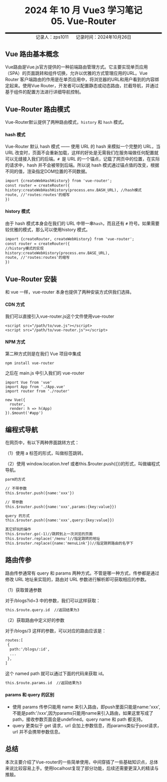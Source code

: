 <div style="border-bottom: 4px solid black; width: 100%; box-sizing: border-box; text-align: center; padding-top: 0.1rem;" align="center">
    <h1>2024 年 10 月 Vue3 学习笔记<br/><span>05. Vue-Router</span></h1>
</div>
<div style="text-align: center;" align="center">
    记录人：zps1011&nbsp;&nbsp;&nbsp;&nbsp;&nbsp;&nbsp;记录时间：2024年10月26日
</div>



## Vue 路由基本概念

Vue路由是Vue.js官方提供的一种前端路由管理方式。它主要实现单页应用（SPA）的页面跳转和组件切换，允许以优雅的方式管理应用的URL。Vue Router 客户端路由的作用是在单页应用中，将浏览器的URL和用户看到的内容绑定起来。使用Vue Router，开发者可以配置静态或动态路由，拦截导航，并通过基于组件的配置方法进行详细导航控制。



## Vue-Router 路由模式

Vue-Router默认提供了两种路由模式，`history` 和 `hash` 模式。

#### hash 模式

Vue-Router 默认 hash 模式 —— 使用 URL 的 hash 来模拟一个完整的 URL，当 URL 改变时，页面不会重新加载，这样的好处是无需我们在服务端做任何配置就可以无缝接入我们的后端。`# `是 URL 的一个锚点，记载了网页中的位置，在实际的请求中，hash 并不会被带到后端。所以说 hash 模式通过锚点值的改变，根据不同的值，渲染指定DOM位置的不同数据。

```html
import {createWebHashHistory} from 'vue-router';
const router = createRouter({
history:createWebHashHistory(process.env.BASH_URL), //hash模式
route, //'routes:routes'的缩写
})
```


#### history 模式

由于 hash 模式本身会在我们的 URL 中带一串`hash`，而且还有 `#` 符号。如果需要较优雅的模式，那么可以使用history 模式。

```html
import {createRouter, createWebHistory} from 'vue-router';
const router = createRouter({
//history模式的实现
history:createWebHistory(process.env.BASE_URL),
route, //'routes:routes'的缩写
})
```


## Vue-Router 安装

和 vue 一样，vue-router 本身也提供了两种安装方式供我们选择。

#### CDN 方式

我们可以直接引入vue-router.js这个文件使用vue-router

```
<script src="/path/to/vue.js"></script>
<script src="/path/to/vue-router.js"></script>
```

#### NPM 方式

第二种方式则是在我们 Vue 项目中集成

```
npm install vue-router
```

之后在 main.js 中引入我们的 vue-router

```
import Vue from 'vue'
import App from './App.vue'
import router from './router'

new Vue({
  router,
  render: h => h(App)
}).$mount('#app')
```



## 编程式导航

在网页中，有以下两种界面跳转方式：

（1）使用 a 标签的形式，叫做标签跳转。

（2）使用 window.location.href 或者this.$router.push({})的形式，叫做编程式导航。

```html
parm的方式

// 不带参数
this.$router.push({name:'xxx'})

// 带参数
this.$router.push({name:'xxx',params:{key:value}})

query 的方式
this.$router.push({name:'xxx',query:{key:value}})

其它好玩的操作
this.$router.go(-1)//跳转到上一次浏览的页面
this.$router.replace('/menu')//指定跳转的地址
this.$router.replace({name:'menuLink'})//指定跳转路由的名字下
```



## 路由传参

路由传参通常有 query 和 params 两种方式。不管是哪一种方式，传参都是通过修改 URL 地址来实现的，路由对 URL 参数进行解析即可获取相应的参数。

（1）获取普通参数

对于/blogs?id=3 中的参数，我们可以这样获取：

```html
this.$route.query.id  //返回结果为3
```

（2）获取路由中定义好的参数

对于/blogs/3 这样的参数，可以对应的路由应该是：

```html
routes:[
 {
  path:'/blogs/:id',
  ...
 },
]
```

这个 named path 就可以通过下面的代码来获取 id。

```html
this.$route.params.id  //返回结果为3
```

#### params 和 query 的区别

- 使用 params 传参只能用 name 来引入路由，即push里面只能是name:'xxx',不能是path:'/xxx',因为params只能用name来引入路由，如果这里写成了path，接收参数页面会是undefined。query name 和 path 都支持。
- query 更类似于 get 请求，url 会加上参数信息，而params类似于post请求，url 并不会携带参数信息。



## 总结

本次主要介绍了Vue-router的一些简单使用，中间穿插了一些基础知识点，总体来说比较容易上手。使用localhost复现了部分功能，后续还需要更深入的精读与推敲。

